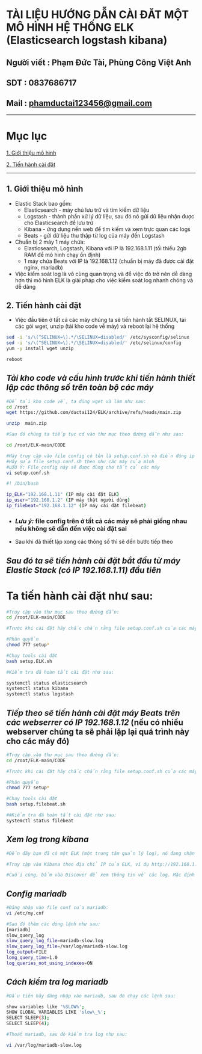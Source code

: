 <!--
# h1
## h2
### h3
#### h4
##### h5
###### h6

*in nghiêng*

**bôi đậm**

***vừa in nghiêng vừa bôi đậm***

`inlide code`

```php

echo ("highlight code");

```

[Link test](https://viblo.asia/helps/cach-su-dung-markdown-bxjvZYnwkJZ)

![markdown](https://images.viblo.asia/518eea86-f0bd-45c9-bf38-d5cb119e947d.png)

* mục 3
* mục 2
* mục 1

1. item 1
2. item 2
3. item 3

***
horizonal rules

> text

{@youtube: https://www.youtube.com/watch?v=HndN6P9ke6U}
* Cài đặt nginx bằng câu lệnh sau
```php
dnf -y install nginx
```
*	Cấu hình nginx như sau
```php
vi /etc/nginx/nginx.conf

 Server{
     ...
     server_name www.srv.world;
     ...
 }
 
-->

# TÀI LIỆU HƯỚNG DẪN CÀI ĐĂT MỘT  MÔ HÌNH HỆ THỐNG ELK (Elasticsearch logstash kibana)
## Người viết : Phạm Đức Tài, Phùng Công Việt Anh
## SDT : 0837686717
## Mail : phamductai123456@gmail.com

***
# Mục lục
[1. Giới thiệu mô hình](https://github.com/ductai124/ELK#1gi%E1%BB%9Bi-thi%E1%BB%87u-m%C3%B4-h%C3%ACnh)

[2. Tiến hành cài đặt](https://github.com/ductai124/ELK#2ti%E1%BA%BFn-h%C3%A0nh-c%C3%A0i-%C4%91%E1%BA%B7t)


***
## 1.	Giới thiệu mô hình
* Elastic Stack bao gồm:
    * Elasticsearch - máy chủ lưu trữ và tìm kiếm dữ liệu
    * Logstash - thành phần xử lý dữ liệu, sau đó nó gửi dữ liệu nhận được cho Elasticsearch để lưu trữ
    * Kibana - ứng dụng nền web để tìm kiếm và xem trực quan các logs
    * Beats - gửi dữ liệu thu thập từ log của máy đến Logstash
* Chuẩn bị 2 máy 1 máy chứa:
  * Elasticsearch, Logstash, Kibana với IP là 192.168.1.11 (tối thiểu 2gb RAM để mô hình chạy ổn định)
  * 1 máy chứa Beats với IP là 192.168.1.12 (chuẩn bị máy đã được cài đặt nginx, mariadb)
* Việc kiểm soát log là vô cùng quan trọng và để việc đó trở nên dễ dàng hơn thì mô hình ELK là giải pháp cho việc kiểm soát log nhanh chóng và dễ dàng

## 2.	Tiến hành cài đặt
* Việc đầu tiên ở tất cả các máy chúng ta sẽ tiến hành tắt SELINUX, tải các gói wget, unzip (tải kho code về máy) và reboot lại hệ thống
```bash
sed -i 's/\(^SELINUX=\).*/\SELINUX=disabled/' /etc/sysconfig/selinux
sed -i 's/\(^SELINUX=\).*/\SELINUX=disabled/' /etc/selinux/config
yum -y install wget unzip

reboot
```
## ***Tải kho code và cấu hình trước khi tiến hành thiết lập các thông số trên toàn bộ các máy***
```bash
#Để tải kho code về, ta dùng wget và làm như sau:
cd /root
wget https://github.com/ductai124/ELK/archive/refs/heads/main.zip

unzip  main.zip

#Sau đó chúng ta tiếp tục cd vào thư mục theo đường dẫn như sau:

cd /root/ELK-main/CODE

#Hãy truy cập vào file config có tên là setup.conf.sh và điền đúng ip dải ip theo máy của mình
#Hãy sửa file setup.conf.sh theo như các máy của mình
#LƯU Ý: File config này sẽ được dùng cho tất cả các máy
vi setup.conf.sh

#! /bin/bash

ip_ELK="192.168.1.11" (IP máy cài đặt ELK)
ip_user="192.168.1.2" (IP máy thật người dùng)
ip_filebeat="192.168.1.12" (IP máy cài đặt filebeat)

```
* ### ***Lưu ý:*** file config trên ở tất cả các máy sẽ phải giống nhau nếu không sẽ dẫn đến việc cài đặt sai
* Sau khi đã thiết lập xong các thông số thì sẽ đến bước tiếp theo

## ***Sau đó ta sẽ tiến hành cài đặt bắt đầu từ máy Elastic Stack (có IP 192.168.1.11) đầu tiên***
# Ta tiến hành cài đặt như sau:

```bash
#Truy cập vào thư mục sau theo đường dẫn:
cd /root/ELK-main/CODE

#Trước khi cài đặt hãy chắc chắn rằng file setup.conf.sh của các máy được thiết lập các thông số giống nhau

#Phân quyền
chmod 777 setup*

#Chạy tools cài đặt
bash setup.ELK.sh

#Kiểm tra đã hoàn tất cài đặt như sau:

systemctl status elasticsearch
systemctl status kibana
systemctl status logstash
```

## ***Tiếp theo sẽ tiến hành cài đặt máy Beats trên các webserrer có IP 192.168.1.12*** (nếu có nhiều webserver chúng ta sẽ phải lặp lại quá trình này cho các máy đó)

```bash
#Truy cập vào thư mục sau theo đường dẫn:
cd /root/ELK-main/CODE

#Trước khi cài đặt hãy chắc chắn rằng file setup.conf.sh của các máy được thiết lập các thông số giống nhau

#Phân quyền 
chmod 777 setup*

#Chạy tools cài đặt
bash setup.filebeat.sh

##Kiểm tra đã hoàn tất cài đặt như sau:
systemctl status filebeat
```

## ***Xem log trong kibana*** 
```bash
#Đến đây bạn đã có một ELK (một trung tâm quản lý log), nó đang nhận log từ một server gửi đến bằng Filebeat (nếu muốn server khác gửi đến nữa thì cài Filebeat trên server nguồn và cấu hình như trên)

#Truy cập vào Kibana theo địa chỉ IP của ELK, ví dụ http://192.168.1.11:5601, nhấn vào phần Discover, chọn mục Index Management của Elasticsearch, bạn sẽ thấy các index có tiền tố là filebeat-*, chính là các index lưu dữ liệu log do Filebeat gửi đến Logstash và Logstash để chuyển lưu tại Elasticsearch (nếu có nhiều server gửi đến thì có nhiều index dạng này)

#Cuối cùng, bấm vào Discover để xem thông tin về các log. Mặc định đang liệt kê các log 15 phút cuối
```
## ***Config mariadb*** 
```bash
#Đăng nhập vào file conf của mariadb:
vi /etc/my.cnf

#Sau đó thêm các dòng lệnh như sau:
[mariadb]
slow_query_log
slow_query_log_file=mariadb-slow.log
slow_query_log_file=/var/log/mariadb-slow.log
log_output=FILE
long_query_time=1.0
log_queries_not_using_indexes=ON

```
## ***Cách kiểm tra log mariadb*** 
```bash
#Đầu tiên hãy đăng nhập vào mariadb, sau đó chạy các lệnh sau:

show variables like '%SLOW%';
SHOW GLOBAL VARIABLES LIKE 'slow\_%';
SELECT SLEEP(3);
SELECT SLEEP(4);

#Thoát mariadb, sau đó kiểm tra log như sau:

vi /var/log/mariadb-slow.log
```
